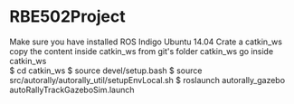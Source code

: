 # RBE502Project
Make sure you have installed ROS Indigo
Ubuntu 14.04
Crate a catkin_ws
copy the content inside catkin_ws from git's folder catkin_ws
go inside catkin_ws <br />
$ cd catkin_ws
$ source devel/setup.bash
$ source src/autorally/autorally_util/setupEnvLocal.sh
$ roslaunch autorally_gazebo autoRallyTrackGazeboSim.launch
